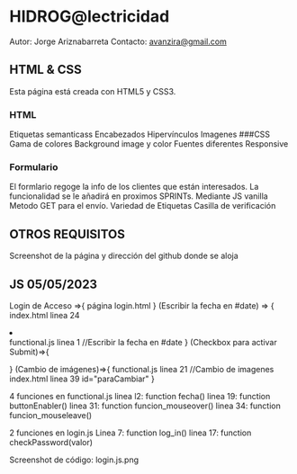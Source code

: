 # HIDROG@lectricidad
Autor: Jorge Ariznabarreta
Contacto: avanzira@gmail.com

## HTML & CSS
Esta página está creada con HTML5 y CSS3.
### HTML
Etiquetas semanticass
Encabezados
Hipervínculos
Imagenes
###CSS
Gama de colores
Background image y color
Fuentes diferentes
Responsive
### Formulario
El formlario regoge la info de los clientes que están interesados. 
La funcionalidad se le añadirá en proximos SPRINTs. Mediante JS vanilla
Metodo GET para el envío.
Variedad de Etiquetas
Casilla de verificación

## OTROS REQUISITOS
Screenshot de la página y dirección del github donde se aloja

## JS 05/05/2023
Login de Acceso =>{
    página login.html
}
(Escribir la fecha en #date) => {
    index.html linea 24 <li id="date"></li>
    functional.js linea 1 //Escribir la fecha en #date
}
(Checkbox para activar Submit)=>{
    
}
(Cambio de imágenes)=>{
    functional.js linea 21 //Cambio de imagenes
    index.html linea 39 id="paraCambiar"
}

4 funciones en functional.js
linea l2: function fecha()
linea 19: function buttonEnabler()
linea 31: function funcion_mouseover()
linea 34: function funcion_mouseleave()

2 funciones en login.js
Linea 7: function log_in()
linea 17: function checkPassword(valor)

Screenshot de código: login.js.png